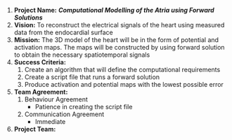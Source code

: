 1. **Project Name:** **_Computational Modelling of the Atria using Forward Solutions_**
2. **Vision:** To reconstruct the electrical signals of the heart using measured data from the endocardial surface
3. **Mission:** The 3D model of the heart will be in the form of potential and activation maps. The maps will be constructed by using 
forward solution to obtain the necessary spatiotemporal signals 
4. **Success Criteria:**
     1. Create an algorithm that will define the computational requirements
     2. Create a script file that runs a forward solution 
     3. Produce activation and potential maps with the lowest possible error
5. **Team Agreement:**
     1. Behaviour Agreement
         * Patience in creating the script file
     2. Communication Agreement
         * Immediate 
6. **Project Team:**
